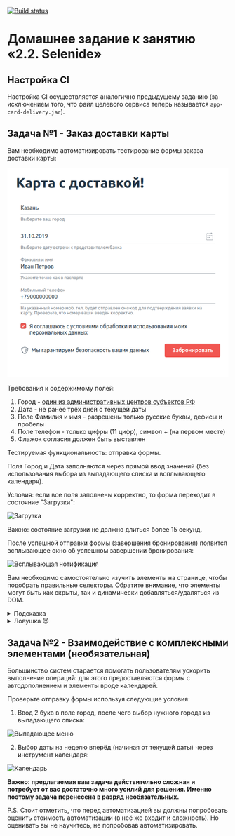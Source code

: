 [![Build status](https://ci.appveyor.com/api/projects/status/4wvvcce2919545cf?svg=true)](https://ci.appveyor.com/project/hYxA/carddelivery)

# Домашнее задание к занятию «2.2. Selenide»

## Настройка CI
    
Настройка CI осуществляется аналогично предыдущему заданию (за исключением того, что файл целевого сервиса теперь называется `app-card-delivery.jar`).

## Задача №1 - Заказ доставки карты

Вам необходимо автоматизировать тестирование формы заказа доставки карты:

![](pic/order.png)

Требования к содержимому полей:
1. Город - [один из административных центров субъектов РФ](https://ru.wikipedia.org/wiki/%D0%90%D0%B4%D0%BC%D0%B8%D0%BD%D0%B8%D1%81%D1%82%D1%80%D0%B0%D1%82%D0%B8%D0%B2%D0%BD%D1%8B%D0%B5_%D1%86%D0%B5%D0%BD%D1%82%D1%80%D1%8B_%D1%81%D1%83%D0%B1%D1%8A%D0%B5%D0%BA%D1%82%D0%BE%D0%B2_%D0%A0%D0%BE%D1%81%D1%81%D0%B8%D0%B9%D1%81%D0%BA%D0%BE%D0%B9_%D0%A4%D0%B5%D0%B4%D0%B5%D1%80%D0%B0%D1%86%D0%B8%D0%B8)
1. Дата - не ранее трёх дней с текущей даты
1. Поле Фамилия и имя - разрешены только русские буквы, дефисы и пробелы
1. Поле телефон - только цифры (11 цифр), символ + (на первом месте)
1. Флажок согласия должен быть выставлен

Тестируемая функциональность: отправка формы.

Поля Город и Дата заполняются через прямой ввод значений (без использования выбора из выпадающего списка и всплывающего календаря).

Условия: если все поля заполнены корректно, то форма переходит в состояние "Загрузки":

![Загрузка](https://github.com/hYxA/aqa-homeworks/blob/master/selenide/pic/loading.png)

Важно: состояние загрузки не должно длиться более 15 секунд.

После успешной отправки формы (завершения бронирования) появится всплывающее окно об успешном завершении бронирования:

![Всплывающая нотификация](https://github.com/hYxA/aqa-homeworks/blob/master/selenide/pic/popup.png)

Вам необходимо самостоятельно изучить элементы на странице, чтобы подобрать правильные селекторы. Обратите внимание, что элементы могут быть как скрыты, так и динамически добавляться/удаляться из DOM.

<details>
    <summary>Подсказка</summary>

    Смотрите на `data-test-id`, но помните, что он может быть не у всех элементов.
</details>

<details>
    <summary>Ловушка 😈</summary>

    Дата и время - всегда будут уязвимым местом ваших тестов. Ключевое - если вы их захардкодите, то тест, который работал сегодня, уже может не работать завтра (через неделю, месяц), потому что дата может перейти в разряд условного "прошлого" для приложения и стать невалидной.

    Кроме того, дата и время - это одно из немногих мест в тестах, где вам **иногда** придётся писать логику.
</details>

## Задача №2 - Взаимодействие с комплексными элементами (необязательная)

Большинство систем старается помогать пользователям ускорить выполнение операций: для этого предоставляются формы с автодополнением и элементы вроде календарей.

Проверьте отправку формы используя следующие условия:
1. Ввод 2 букв в поле город, после чего выбор нужного города из выпадающего списка:

![Выпадающее меню](https://github.com/hYxA/aqa-homeworks/blob/master/selenide/pic/dropdown.png)

2. Выбор даты на неделю вперёд (начиная от текущей даты) через инструмент календаря:

![Календарь](https://github.com/hYxA/aqa-homeworks/blob/master/selenide/pic/calendar.png)

**Важно: предлагаемая вам задача действительно сложная и потребует от вас достаточно много усилий для решения. Именно поэтому задача перенесена в разряд необязательных.**

P.S. Стоит отметить, что перед автоматизацией вы должны попробовать оценить стоимость автоматизации (в неё же входит и сложность). Но оценивать вы не научитесь, не попробовав автоматизировать.
